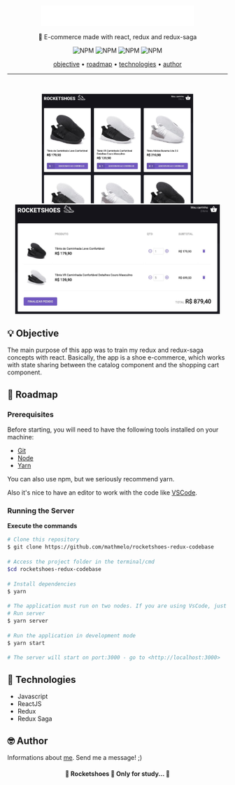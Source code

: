 <p align="center">
  <img src="./.github/logo.png" width="350">
</p>
<p align="center">🚀 E-commerce made with react, redux and redux-saga</p>
<p align="center">
  <img alt="NPM" src="https://img.shields.io/github/license/mathmelo/rocketshoes-redux-codebase">
  <img alt="NPM" src="https://img.shields.io/github/forks/mathmelo/rocketshoes-redux-codebase">
  <img alt="NPM" src="https://img.shields.io/github/issues/mathmelo/rocketshoes-redux-codebase">
  <img alt="NPM" src="https://img.shields.io/github/stars/mathmelo/rocketshoes-redux-codebase">
</p>

<div align="center">
 <a href="#-objective">objective</a> •
 <a href="#-roadmap">roadmap</a> • 
 <a href="#-technologies">technologies</a> • 
 <a href="#-author">author</a>
</div>

---
</br>
<p align="center" >
  <img src="./.github/Main.jpg" height="250" margin-top="400">
  <img src="./.github/Cart.jpg" height="250" margin-top="400">
</p>

## 💡 Objective
<p>The main purpose of this app was to train my redux and redux-saga concepts with react.
Basically, the app is a shoe e-commerce, which works with state sharing between the catalog component and the shopping cart component.</p>

## 🎌 Roadmap

### Prerequisites
Before starting, you will need to have the following tools installed on your machine:
<ul>
  <li><a href="https://git-scm.com">Git</a></li>
  <li><a href="https://nodejs.org/en/">Node</a></li>
  <li><a href="https://yarnpkg.com/getting-started/install">Yarn</a></li>
</ul>

You can also use npm, but we seriously recommend yarn.

Also it's nice to have an editor to work with the code like [VSCode](https://code.visualstudio.com/).

### Running the Server

**Execute the commands**

```bash
# Clone this repository
$ git clone https://github.com/mathmelo/rocketshoes-redux-codebase

# Access the project folder in the terminal/cmd
$cd rocketshoes-redux-codebase

# Install dependencies
$ yarn

# The application must run on two nodes. If you are using VsCode, just open a terminal for each of these commands
# Run server
$ yarn server

# Run the application in development mode
$ yarn start

# The server will start on port:3000 - go to <http://localhost:3000>
```

## 💜 Technologies
- Javascript
- ReactJS
- Redux
- Redux Saga

## 🤓 Author

Informations about [me](https://github.com/mathmelo).
Send me a message! ;)

<h4 align="center"> 
	🚧  Rocketshoes 🚀 Only for study...  🚧</br>
</h4>
